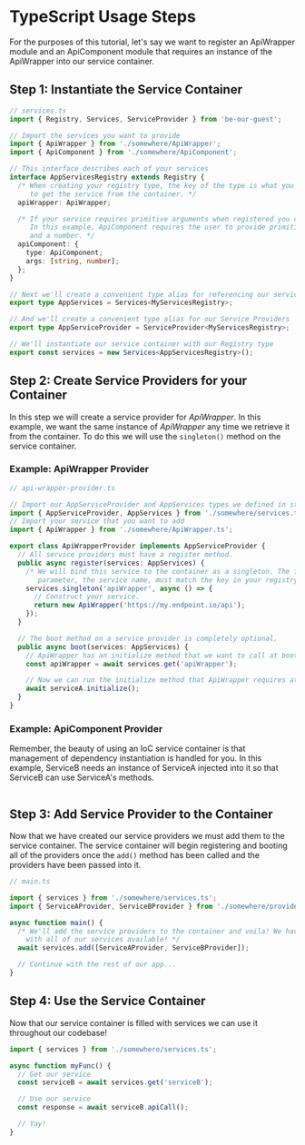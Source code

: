 # TypeScript Usage Steps

For the purposes of this tutorial, let's say we want to register an ApiWrapper module and an
ApiComponent module that requires an instance of the ApiWrapper into our service container.

## Step 1: Instantiate the Service Container

```typescript
// services.ts
import { Registry, Services, ServiceProvider } from 'be-our-guest';

// Import the services you want to provide
import { ApiWrapper } from './somewhere/ApiWrapper';
import { ApiComponent } from './somewhere/ApiComponent';

// This interface describes each of your services
interface AppServicesRegistry extends Registry {
  /* When creating your registry type, the key of the type is what you will call when you want
     to get the service from the container. */
  apiWrapper: ApiWrapper;

  /* If your service requires primitive arguments when registered you can write it like this.
     In this example, ApiComponent requires the user to provide primitive values that are a string
     and a number. */
  apiComponent: {
    type: ApiComponent;
    args: [string, number];
  };
}

// Next we'll create a convenient type alias for referencing our service container instance
export type AppServices = Services<MyServicesRegistry>;

// And we'll create a convenient type alias for our Service Providers
export type AppServiceProvider = ServiceProvider<MyServicesRegistry>;

// We'll instantiate our service container with our Registry type
export const services = new Services<AppServicesRegistry>();
```

## Step 2: Create Service Providers for your Container

In this step we will create a service provider for _ApiWrapper_. In this example, we want the same
instance of _ApiWrapper_ any time we retrieve it from the container. To do this we will use the
`singleton()` method on the service container.

### Example: ApiWrapper Provider

```typescript
// api-wrapper-provider.ts

// Import our AppServiceProvider and AppServices types we defined in step #1
import { AppServiceProvider, AppServices } from './somewhere/services.ts';
// Import your service that you want to add
import { ApiWrapper } from './somewhere/ApiWrapper.ts';

export class ApiWrapperProvider implements AppServiceProvider {
  // All service providers must have a register method.
  public async register(services: AppServices) {
    /* We will bind this service to the container as a singleton. The first
       parameter, the service name, must match the key in your registry type. */
    services.singleton('apiWrapper', async () => {
      // Construct your service.
      return new ApiWrapper('https://my.endpoint.io/api');
    });
  }

  // The boot method on a service provider is completely optional.
  public async boot(services: AppServices) {
    // ApiWrapper has an initialize method that we want to call at boot time.
    const apiWrapper = await services.get('apiWrapper');

    // Now we can run the initialize method that ApiWrapper requires at boot.
    await serviceA.initialize();
  }
}
```

### Example: ApiComponent Provider

Remember, the beauty of using an IoC service container is that management of dependency instantiation is handled for you.
In this example, ServiceB needs an instance of ServiceA injected into it so that ServiceB can use ServiceA's methods.

```typescript
```

## Step 3: Add Service Provider to the Container

Now that we have created our service providers we must add them to the service container. The service container will
begin registering and booting all of the providers once the `add()` method has been called and the providers have been
passed into it.

```typescript
// main.ts

import { services } from './somewhere/services.ts';
import { ServiceAProvider, ServiceBProvider } from './somewhere/providers.ts';

async function main() {
  /* We'll add the service providers to the container and voila! We have a service container
    with all of our services available! */
  await services.add([ServiceAProvider, ServiceBProvider]);

  // Continue with the rest of our app...
}
```

## Step 4: Use the Service Container

Now that our service container is filled with services we can use it throughout our codebase!

```typescript
import { services } from './somewhere/services.ts';

async function myFunc() {
  // Get our service
  const serviceB = await services.get('serviceB');

  // Use our service
  const response = await serviceB.apiCall();

  // Yay!
}
```
